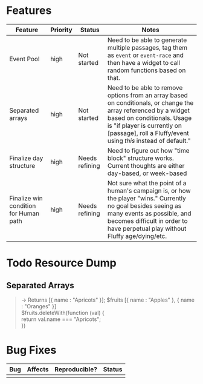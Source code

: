 # Features

|Feature|Priority|Status|Notes|
|---|---|---|---|
|Event Pool|high|Not started|Need to be able to generate multiple passages, tag them as `event` or `event-race` and then have a widget to call random functions based on that.|
|Separated arrays|high|Not started|Need to be able to remove options from an array based on conditionals, or change the array referenced by a widget based on conditionals. Usage is "if player is currently on \[passage\], roll a Fluffy/event using *this* instead of default."|
|Finalize day structure|high|Needs refining|Need to figure out how "time block" structure works. Current thoughts are either day-based, or week-based|
|Finalize win condition for Human path|high|Needs refining|Not sure what the point of a human's campaign is, or how the player "wins." Currently no goal besides seeing as many events as possible, and becomes difficult in order to have perpetual play without Fluffy age/dying/etc.|

# Todo Resource Dump

## Separated Arrays

> → Returns [{ name : "Apricots" }]; $fruits [{ name : "Apples" }, { name : "Oranges" }]<br />
> $fruits.deleteWith(function (val) {<br />
> 	return val.name === "Apricots";<br />
> })<br />

# Bug Fixes

|Bug|Affects|Reproducible?|Status|
|---|---|---|---|
||||